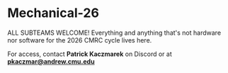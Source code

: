 # Mechanical-26
ALL SUBTEAMS WELCOME! Everything and anything that's not hardware nor software for the 2026 CMRC cycle lives here.

For access, contact **Patrick Kaczmarek** on Discord or at **pkaczmar@andrew.cmu.edu**